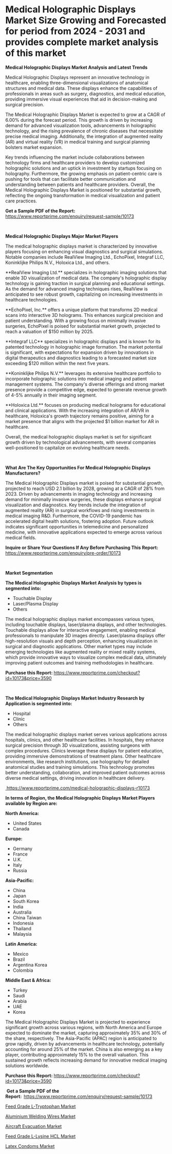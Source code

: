 <p><h1>Medical Holographic Displays Market Size Growing and Forecasted for period from 2024 - 2031 and provides complete market analysis of this market</h1></p><p><strong>Medical Holographic Displays Market Analysis and Latest Trends</strong></p>
<p><p>Medical Holographic Displays represent an innovative technology in healthcare, enabling three-dimensional visualizations of anatomical structures and medical data. These displays enhance the capabilities of professionals in areas such as surgery, diagnostics, and medical education, providing immersive visual experiences that aid in decision-making and surgical precision.</p><p>The Medical Holographic Displays Market is expected to grow at a CAGR of 6.00% during the forecast period. This growth is driven by increasing demand for advanced visualization tools, advancements in holographic technology, and the rising prevalence of chronic diseases that necessitate precise medical imaging. Additionally, the integration of augmented reality (AR) and virtual reality (VR) in medical training and surgical planning bolsters market expansion.</p><p>Key trends influencing the market include collaborations between technology firms and healthcare providers to develop customized holographic solutions and an uptick in investment by startups focusing on holography. Furthermore, the growing emphasis on patient-centric care is pushing for tools that can facilitate better communication and understanding between patients and healthcare providers. Overall, the Medical Holographic Displays Market is positioned for substantial growth, reflecting the ongoing transformation in medical visualization and patient care practices.</p></p>
<p><strong>Get a Sample PDF of the Report:&nbsp;</strong> <a href="https://www.reportprime.com/enquiry/request-sample/10173">https://www.reportprime.com/enquiry/request-sample/10173</a></p>
<p>&nbsp;</p>
<p><strong>Medical Holographic Displays Major Market Players</strong></p>
<p><p>The medical holographic displays market is characterized by innovative players focusing on enhancing visual diagnostics and surgical simulations. Notable companies include RealView Imaging Ltd., EchoPixel, Integraf LLC, Koninklijke Philips N.V., Holoxica Ltd., and others.</p><p>**RealView Imaging Ltd.** specializes in holographic imaging solutions that enable 3D visualization of medical data. The company's holographic display technology is gaining traction in surgical planning and educational settings. As the demand for advanced imaging techniques rises, RealView is anticipated to see robust growth, capitalizing on increasing investments in healthcare technologies.</p><p>**EchoPixel, Inc.** offers a unique platform that transforms 2D medical scans into interactive 3D holograms. This enhances surgical precision and patient understanding. With a growing focus on minimally invasive surgeries, EchoPixel is poised for substantial market growth, projected to reach a valuation of $150 million by 2025.</p><p>**Integraf LLC** specializes in holographic displays and is known for its patented technology in holographic image formation. The market potential is significant, with expectations for expansion driven by innovations in digital therapeutics and diagnostics leading to a forecasted market size exceeding $120 million within the next five years.</p><p>**Koninklijke Philips N.V.** leverages its extensive healthcare portfolio to incorporate holographic solutions into medical imaging and patient management systems. The company's diverse offerings and strong market presence provide a competitive edge, expected to generate revenue growth of 4-5% annually in their imaging segment.</p><p>**Holoxica Ltd.** focuses on producing medical holograms for educational and clinical applications. With the increasing integration of AR/VR in healthcare, Holoxica's growth trajectory remains positive, aiming for a market presence that aligns with the projected $1 billion market for AR in healthcare.</p><p>Overall, the medical holographic displays market is set for significant growth driven by technological advancements, with several companies well-positioned to capitalize on evolving healthcare needs.</p></p>
<p>&nbsp;</p>
<p><strong>What Are The Key Opportunities For Medical Holographic Displays Manufacturers?</strong></p>
<p><p>The Medical Holographic Displays market is poised for substantial growth, projected to reach USD 2.1 billion by 2028, growing at a CAGR of 28% from 2023. Driven by advancements in imaging technology and increasing demand for minimally invasive surgeries, these displays enhance surgical visualization and diagnostics. Key trends include the integration of augmented reality (AR) in surgical workflows and rising investments in medical imaging R&D. Furthermore, the COVID-19 pandemic has accelerated digital health solutions, fostering adoption. Future outlook indicates significant opportunities in telemedicine and personalized medicine, with innovative applications expected to emerge across various medical fields.</p></p>
<p><strong>Inquire or Share Your Questions If Any Before Purchasing This Report:</strong> <a href="https://www.reportprime.com/enquiry/pre-order/10173">https://www.reportprime.com/enquiry/pre-order/10173</a></p>
<p>&nbsp;</p>
<p><strong>Market Segmentation</strong></p>
<p><strong>The Medical Holographic Displays Market Analysis by types is segmented into:</strong></p>
<p><ul><li>Touchable Display</li><li>Laser/Plasma Display</li><li>Others</li></ul></p>
<p><p>The medical holographic displays market encompasses various types, including touchable displays, laser/plasma displays, and other technologies. Touchable displays allow for interactive engagement, enabling medical professionals to manipulate 3D images directly. Laser/plasma displays offer high-resolution visuals and depth perception, enhancing visualization in surgical and diagnostic applications. Other market types may include emerging technologies like augmented reality or mixed reality systems, which provide innovative ways to visualize complex medical data, ultimately improving patient outcomes and training methodologies in healthcare.</p></p>
<p><strong>Purchase this Report:&nbsp;</strong><a href="https://www.reportprime.com/checkout?id=10173&price=3590">https://www.reportprime.com/checkout?id=10173&price=3590</a></p>
<p>&nbsp;</p>
<p><strong>The Medical Holographic Displays Market Industry Research by Application is segmented into:</strong></p>
<p><ul><li>Hospital</li><li>Clinic</li><li>Others</li></ul></p>
<p><p>The medical holographic displays market serves various applications across hospitals, clinics, and other healthcare facilities. In hospitals, they enhance surgical precision through 3D visualizations, assisting surgeons with complex procedures. Clinics leverage these displays for patient education, providing immersive demonstrations of treatment plans. Other healthcare environments, like research institutions, use holography for detailed anatomical studies and training simulations. This technology promotes better understanding, collaboration, and improved patient outcomes across diverse medical settings, driving innovation in healthcare delivery.</p></p>
<p><a href="https://www.reportprime.com/medical-holographic-displays-r10173">&nbsp;https://www.reportprime.com/medical-holographic-displays-r10173</a></p>
<p><strong>In terms of Region, the Medical Holographic Displays Market Players available by Region are:</strong></p>
<p>
    <p> <strong> North America: </strong>
        <ul>
            <li>United States</li>
            <li>Canada</li>
        </ul>
        </p> 
    <p> <strong> Europe: </strong>
        <ul>
            <li>Germany</li>
            <li>France</li>
            <li>U.K.</li>
            <li>Italy</li>
            <li>Russia</li>
        </ul>
        </p> 
    <p> <strong> Asia-Pacific: </strong>
        <ul>
            <li>China</li>
            <li>Japan</li>
            <li>South Korea</li>
            <li>India</li>
            <li>Australia</li>
            <li>China Taiwan</li>
            <li>Indonesia</li>
            <li>Thailand</li>
            <li>Malaysia</li>
        </ul>
        </p> 
    <p> <strong> Latin America: </strong>
        <ul>
            <li>Mexico</li>
            <li>Brazil</li>
            <li>Argentina Korea</li>
            <li>Colombia</li>
        </ul>
        </p> 
    <p> <strong> Middle East & Africa: </strong>
        <ul>
            <li>Turkey</li>
            <li>Saudi</li>
            <li>Arabia</li>
            <li>UAE</li>
            <li>Korea</li>
        </ul>
    </p>
    </p>
<p><p>The Medical Holographic Displays Market is projected to experience significant growth across various regions, with North America and Europe expected to dominate the market, capturing approximately 35% and 30% of the share, respectively. The Asia-Pacific (APAC) region is anticipated to grow rapidly, driven by advancements in healthcare technology, potentially accounting for around 25% of the market. China is also emerging as a key player, contributing approximately 15% to the overall valuation. This sustained growth reflects increasing demand for innovative medical imaging solutions worldwide.</p></p>
<p><strong>Purchase this Report: </strong><a href="https://www.reportprime.com/checkout?id=10173&price=3590">https://www.reportprime.com/checkout?id=10173&price=3590</a></p>
<p>&nbsp;<strong>Get a Sample PDF of the Report:&nbsp;&nbsp;</strong><a href="https://www.reportprime.com/enquiry/request-sample/10173">https://www.reportprime.com/enquiry/request-sample/10173</a></p>
<p><strong></strong></p>
<p><p><a href="https://medium.com/@nettieboyle28/the-market-study-covers-the-feed-grade-l-tryptophan-market-across-various-segments-d282daf467f2">Feed Grade L-Tryptophan Market</a></p><p><a href="https://www.linkedin.com/pulse/why-should-you-invest-aluminium-welding-wires-market-trends-gktxc?trackingId=rZMQa76QTxy5Ft5RksMoDw%3D%3D">Aluminium Welding Wires Market</a></p><p><a href="https://www.linkedin.com/pulse/aircraft-evacuation-market-outlook-share-analysis-growth-trends-rcqxf?trackingId=2xklOJyHQNSSL64%2BmSqN9Q%3D%3D">Aircraft Evacuation Market</a></p><p><a href="https://medium.com/@nettieboyle28/the-global-feed-grade-l-lysine-hcl-market-is-at-the-forefront-of-innovation-driving-rapid-107cd9a87596">Feed Grade L-Lysine HCL Market</a></p><p><a href="https://issuu.com/reportprime-2/docs/latex-condoms-market-size-2030.pptx_1a7621d69e1ea2">Latex Condoms Market</a></p></p>